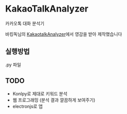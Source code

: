 
# KakaoTalkAnalyzer
카카오톡 대화 분석기

바킹독님의 [KakaotalkAnalyzer](https://github.com/encrypted-def/KakaotalkAnalyzer )에서 영감을 받아 제작했습니다

## 실행방법
.py 파일 

## TODO
- Konlpy로 제대로 키워드 분석
- 웹 프로그래밍 (분석 결과 깔끔하게 보여주기)
- electronjs로 앱 
